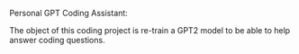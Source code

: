 Personal GPT Coding Assistant:

The object of this coding project is re-train a GPT2 model to be able to help answer coding questions. 
